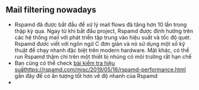 ## Mail filtering nowadays
- Rspamd đã được bắt đầu để xử lý mail flows đã tăng hơn 10 lần trong thập kỷ qua. Ngay từ khi bắt đầu project, Rspamd được định hướng trên các hệ thống mail với phát triển tập trung vào hiệu suất và tốc độ quét. Rspamd đươc viết với ngôn ngữ C đơn giản và nó sử dụng một số kỹ thuật để chạy nhanh đặc biệt trên modern hardware. Mặt khác, có thể run Rspamd thậm chí trên một thiết bị nhúng có môi trường rất hạn chế
- Bạn cũng có thể check [bài kiểm tra hiệu suất](https://rspamd.com/misc/2019/05/16/rspamd-performance.html)https://rspamd.com/misc/2019/05/16/rspamd-performance.html  gần đây để có ấn tượng tốt hơn về độ nhanh của Rspamd
- 
